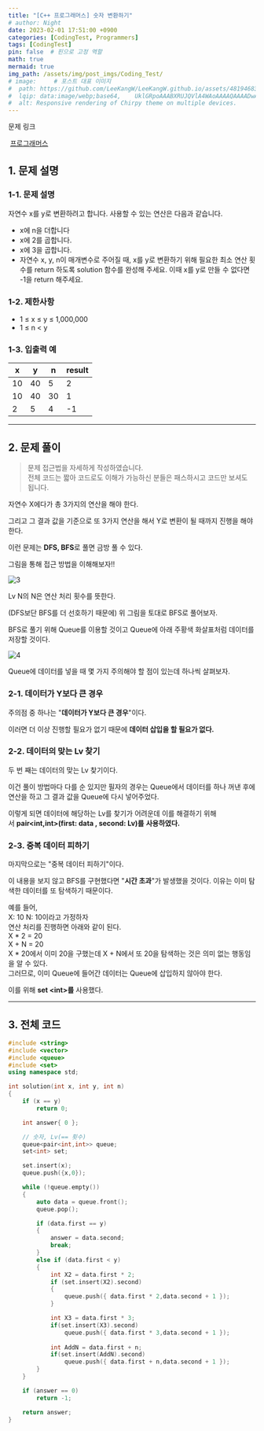```yaml
---
title: "[C++ 프로그래머스] 숫자 변환하기"
# author: Night
date: 2023-02-01 17:51:00 +0900
categories: [CodingTest, Programmers]
tags: [CodingTest]
pin: false  # 핀으로 고정 역할
math: true
mermaid: true
img_path: /assets/img/post_imgs/Coding_Test/
# image:     # 포스트 대표 이미지
#  path: https://github.com/LeeKangW/LeeKangW.github.io/assets/48194683/7e5b8251-2544-4eea-b702-ad59aa404e9e
#  lqip: data:image/webp;base64,    UklGRpoAAABXRUJQVlA4WAoAAAAQAAAADwAABwAAQUxQSDIAAAARL0AmbZurmr57yyIiqE8oiG0bejIYEQTgqiDA9vqnsUSI6H+oAERp2HZ65qP/VIAWAFZQOCBCAAAA8AEAnQEqEAAIAAVAfCWkAALp8sF8rgRgAP7o9FDvMCkMde9PK7euH5M1m6VWoDXf2FkP3BqV0ZYbO6NA/VFIAAAA
#  alt: Responsive rendering of Chirpy theme on multiple devices.
---
```


문제 링크

 [프로그래머스](https://school.programmers.co.kr/learn/courses/30/lessons/154538)

## 1\. 문제 설명

### 1-1. 문제 설명

자연수 x를 y로 변환하려고 합니다. 사용할 수 있는 연산은 다음과 같습니다.

-   x에 n을 더합니다
-   x에 2를 곱합니다.
-   x에 3을 곱합니다.
-   자연수 x, y, n이 매개변수로 주어질 때, x를 y로 변환하기 위해 필요한 최소 연산 횟수를 return 하도록 solution 함수를 완성해 주세요. 이때 x를 y로 만들 수 없다면 -1을 return 해주세요.

### 1-2. 제한사항

-   1 ≤ x ≤ y ≤ 1,000,000
-   1 ≤ n < y

### 1-3. 입출력 예

| x | y | n | result |
| --- | --- | --- | --- |
| 10 | 40 | 5 | 2 |
| 10 | 40 | 30 | 1 |
| 2 | 5 | 4 | \-1 |

---

## 2\. 문제 풀이

> 문제 접근법을 자세하게 작성하였습니다.  
> 전체 코드는 짧아 코드로도 이해가 가능하신 분들은 패스하시고 코드만 보셔도 됩니다.

자연수 X에다가 총 3가지의 연산을 해야 한다.

그리고 그 결과 값을 기준으로 또 3가지 연산을 해서 Y로 변환이 될 때까지 진행을 해야 한다.

이런 문제는 **DFS, BFS**로 풀면 금방 풀 수 있다.

그림을 통해 접근 방법을 이해해보자!!

![3](3.jpg)

Lv N의 N은 연산 처리 횟수를 뜻한다.

(DFS보단 BFS를 더 선호하기 때문에) 위 그림을 토대로 BFS로 풀어보자.

BFS로 풀기 위해 Queue를 이용할 것이고 Queue에 아래 주황색 화살표처럼 데이터를 저장할 것이다.

![4](4.jpg)

Queue에 데이터를 넣을 때 몇 가지 주의해야 할 점이 있는데 하나씩 살펴보자.

### 2-1. 데이터가 Y보다 큰 경우

주의점 중 하나는 "**데이터가 Y보다 큰 경우**"이다.

이러면 더 이상 진행할 필요가 없기 때문에 **데이터 삽입을 할 필요가 없다.**

### 2-2. 데이터의 맞는 Lv 찾기

두 번 째는 데이터의 맞는 Lv 찾기이다.

이건 풀이 방법마다 다를 순 있지만 필자의 경우는 Queue에서 데이터를 하나 꺼낸 후에 연산을 하고 그 결과 값을 Queue에 다시 넣어주었다.

이렇게 되면 데이터에 해당하는 Lv를 찾기가 어려운데 이를 해결하기 위해서 **pair\<int,int\>\(first: data \, second: Lv\)를** **사용하였다.**

### 2-3. 중복 데이터 피하기

마지막으로는 "중복 데이터 피하기"이다.

이 내용을 보지 않고 BFS를 구현했다면 "**시간 초과**"가 발생했을 것이다. 이유는 이미 탐색한 데이터를 또 탐색하기 때문이다.

예를 들어,  
X: 10 N: 10이라고 가정하자  
연산 처리를 진행하면 아래와 같이 된다.  
X \* 2 = 20  
X + N = 20  
X \* 20에서 이미 20을 구했는데 X + N에서 또 20을 탐색하는 것은 의미 없는 행동임을 알 수 있다.  
그러므로, 이미 Queue에 들어간 데이터는 Queue에 삽입하지 않아야 한다.

이를 위해 **set \<int\>를** 사용했다.

---

## 3\. 전체 코드

```cpp
#include <string>
#include <vector>
#include <queue>
#include <set>
using namespace std;

int solution(int x, int y, int n)
{
	if (x == y)
		return 0;

	int answer{ 0 };

	// 숫자, Lv(== 횟수)
	queue<pair<int,int>> queue;
	set<int> set;

	set.insert(x);
	queue.push({x,0});

	while (!queue.empty())
	{
		auto data = queue.front();
		queue.pop();

		if (data.first == y)
		{
			answer = data.second;
			break;
		}
		else if (data.first < y)
		{
			int X2 = data.first * 2;
			if (set.insert(X2).second)
			{
				queue.push({ data.first * 2,data.second + 1 });
			}

			int X3 = data.first * 3;
			if(set.insert(X3).second)
				queue.push({ data.first * 3,data.second + 1 });
			
			int AddN = data.first + n;
			if(set.insert(AddN).second)
				queue.push({ data.first + n,data.second + 1 });
		}
	}

	if (answer == 0)
		return -1;

	return answer;
}
```